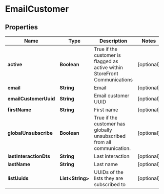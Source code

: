 

# EmailCustomer


## Properties

| Name | Type | Description | Notes |
|------------ | ------------- | ------------- | -------------|
|**active** | **Boolean** | True if the customer is flagged as active within StoreFront Communications |  [optional] |
|**email** | **String** | Email |  [optional] |
|**emailCustomerUuid** | **String** | Email customer UUID |  [optional] |
|**firstName** | **String** | First name |  [optional] |
|**globalUnsubscribe** | **Boolean** | True if the customer has globally unsubscribed from all communication. |  [optional] |
|**lastInteractionDts** | **String** | Last interaction |  [optional] |
|**lastName** | **String** | Last name |  [optional] |
|**listUuids** | **List&lt;String&gt;** | UUIDs of the lists they are subscribed to |  [optional] |



